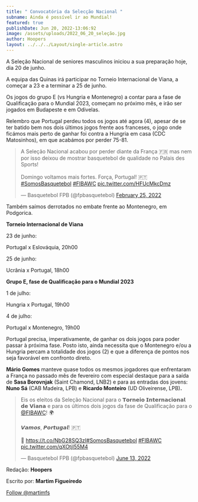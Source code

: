 ```yaml
---
title: " Convocatória da Selecção Nacional "
subname: Ainda é possível ir ao Mundial!
featured: true
publishDate: Jun 20, 2022-13:06:92
image: /assets/uploads/2022_06_20_seleção.jpg
author: Hoopers
layout: ../../../Layout/single-article.astro
---
```

<!--StartFragment-->

A Seleção Nacional de seniores masculinos iniciou a sua preparação hoje, dia 20 de junho. 

A equipa das Quinas irá participar no Torneio Internacional de Viana, a começar a 23 e a terminar a 25 de junho. 

Os jogos do grupo E (vs Hungria e Montenegro) a contar para a fase de Qualificação para o Mundial 2023, começam no próximo mês, e irão ser jogados em Budapeste e em Odivelas.

Relembro que Portugal perdeu todos os jogos até agora (4), apesar de se ter batido bem nos dois últimos jogos frente aos franceses, o jogo onde ficámos mais perto de ganhar foi contra a Hungria em casa (CDC Matosinhos), em que acabámos por perder 75-81. 

<!--StartFragment-->

<blockquote class="twitter-tweet"><p lang="pt" dir="ltr">A Seleção Nacional acabou por perder diante da França 🇫🇷 mas nem por isso deixou de mostrar basquetebol de qualidade no Palais des Sports!<br><br>Domingo voltamos mais fortes. Força, Portugal! 🇵🇹<a href="https://twitter.com/hashtag/SomosBasquetebol?src=hash&amp;ref_src=twsrc%5Etfw">#SomosBasquetebol</a> <a href="https://twitter.com/hashtag/FIBAWC?src=hash&amp;ref_src=twsrc%5Etfw">#FIBAWC</a> <a href="https://t.co/HFUcMkcDmz">pic.twitter.com/HFUcMkcDmz</a></p>&mdash; Basquetebol FPB (@fpbasquetebol) <a href="https://twitter.com/fpbasquetebol/status/1497240585861795845?ref_src=twsrc%5Etfw">February 25, 2022</a></blockquote> <script async src="https://platform.twitter.com/widgets.js" charset="utf-8"></script>

<!--EndFragment-->

[](https://twitter.com/fpbasquetebol/status/1497240585861795845?s=21)

Também saímos derrotados no embate frente ao Montenegro, em Podgorica.

<!--EndFragment-->

<!--StartFragment-->

**Torneio Internacional de Viana**

23 de junho:

Portugal x Eslováquia, 20h00 

25 de junho:

Ucrânia x Portugal, 18h00 

**Grupo E, fase de Qualificação para o Mundial 2023**

1 de julho: 

Hungria x Portugal, 19h00 

4 de julho:

Portugal x Montenegro, 19h00

Portugal precisa, imperativamente, de ganhar os dois jogos para poder passar à próxima fase. Posto isto, ainda necessita que o Montenegro e/ou a Hungria percam a totalidade dos jogos (2) e que a diferença de pontos nos seja favorável em confronto direto. 

**Mário Gomes** manteve quase todos os mesmos jogadores que enfrentaram a França no passado mês de fevereiro com especial destaque para a saída de **Sasa Borovnjak** (Saint Chamond, LNB2) e para as entradas dos jovens: **Nuno Sá** (CAB Madeira, LPB) e **Ricardo Monteiro** (UD Oliveirense, LPB)**.**

<!--StartFragment-->

<blockquote class="twitter-tweet"><p lang="pt" dir="ltr">Eis os eleitos da Seleção Nacional para o 𝗧𝗼𝗿𝗻𝗲𝗶𝗼 𝗜𝗻𝘁𝗲𝗿𝗻𝗮𝗰𝗶𝗼𝗻𝗮𝗹 𝗱𝗲 𝗩𝗶𝗮𝗻𝗮 e para os últimos dois jogos da fase de Qualificação para o <a href="https://twitter.com/FIBAWC?ref_src=twsrc%5Etfw">@FIBAWC</a>! 🌍 <br><br>𝙑𝙖𝙢𝙤𝙨, 𝙋𝙤𝙧𝙩𝙪𝙜𝙖𝙡! 🇵🇹<br><br>📲 <a href="https://t.co/NbG28SQ3zI">https://t.co/NbG28SQ3zI</a><a href="https://twitter.com/hashtag/SomosBasquetebol?src=hash&amp;ref_src=twsrc%5Etfw">#SomosBasquetebol</a> <a href="https://twitter.com/hashtag/FIBAWC?src=hash&amp;ref_src=twsrc%5Etfw">#FIBAWC</a> <a href="https://t.co/qXOtjI55M4">pic.twitter.com/qXOtjI55M4</a></p>&mdash; Basquetebol FPB (@fpbasquetebol) <a href="https://twitter.com/fpbasquetebol/status/1536388004889116679?ref_src=twsrc%5Etfw">June 13, 2022</a></blockquote> <script async src="https://platform.twitter.com/widgets.js" charset="utf-8"></script>

<!--EndFragment-->

<!--StartFragment-->

Redação: **Hoopers**

Escrito por: **Martim Figueiredo**

<!--StartFragment-->

<a href="https://twitter.com/martimfs?ref_src=twsrc%5Etfw" class="twitter-follow-button" data-show-count="false">Follow @martimfs</a><script async src="https://platform.twitter.com/widgets.js" charset="utf-8"></script>





<script async src="https://platform.twitter.com/widgets.js" charset="utf-8"></script>